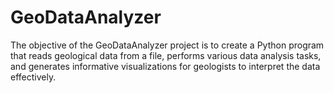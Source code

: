 # GeoDataAnalyzer
The objective of the GeoDataAnalyzer project is to create a Python program that reads geological data from a file, performs various data analysis tasks, and generates informative visualizations for geologists to interpret the data effectively.
